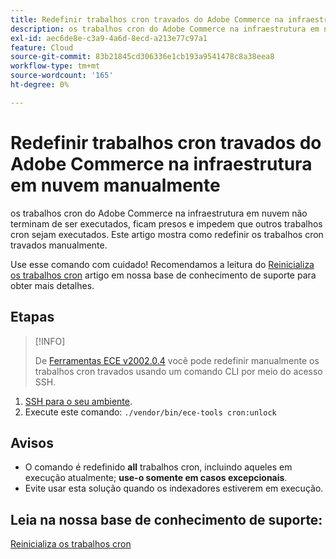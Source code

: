 ```yaml
---
title: Redefinir trabalhos cron travados do Adobe Commerce na infraestrutura em nuvem manualmente
description: os trabalhos cron do Adobe Commerce na infraestrutura em nuvem não terminam de ser executados, ficam presos e impedem que outros trabalhos cron sejam executados. Este artigo mostra como redefinir os trabalhos cron travados manualmente.
exl-id: aec6de8e-c3a9-4a6d-8ecd-a213e77c97a1
feature: Cloud
source-git-commit: 83b21845cd306336e1cb193a9541478c8a38eea8
workflow-type: tm+mt
source-wordcount: '165'
ht-degree: 0%

---
```


# Redefinir trabalhos cron travados do Adobe Commerce na infraestrutura em nuvem manualmente

os trabalhos cron do Adobe Commerce na infraestrutura em nuvem não terminam de ser executados, ficam presos e impedem que outros trabalhos cron sejam executados. Este artigo mostra como redefinir os trabalhos cron travados manualmente.

Use esse comando com cuidado! Recomendamos a leitura do [Reinicializa os trabalhos cron](https://experienceleague.adobe.com/docs/commerce-knowledge-base/kb/troubleshooting/miscellaneous/cron-job-is-stuck-in-running-status.html) artigo em nossa base de conhecimento de suporte para obter mais detalhes.

## Etapas

>[!INFO]
>
>De [Ferramentas ECE v2002.0.4](https://experienceleague.adobe.com/docs/commerce-cloud-service/user-guide/release-notes/cloud-release-archive.html#v2002.0.4) você pode redefinir manualmente os trabalhos cron travados usando um comando CLI por meio do acesso SSH.

1. [SSH para o seu ambiente](https://experienceleague.adobe.com/docs/commerce-cloud-service/user-guide/develop/secure-connections.html).
1. Execute este comando: `./vendor/bin/ece-tools cron:unlock`

## Avisos

* O comando é redefinido **all** trabalhos cron, incluindo aqueles em execução atualmente; **use-o somente em casos excepcionais**.
* Evite usar esta solução quando os indexadores estiverem em execução.

## Leia na nossa base de conhecimento de suporte:

[Reinicializa os trabalhos cron](https://experienceleague.adobe.com/docs/commerce-knowledge-base/kb/troubleshooting/miscellaneous/cron-job-is-stuck-in-running-status.html)
